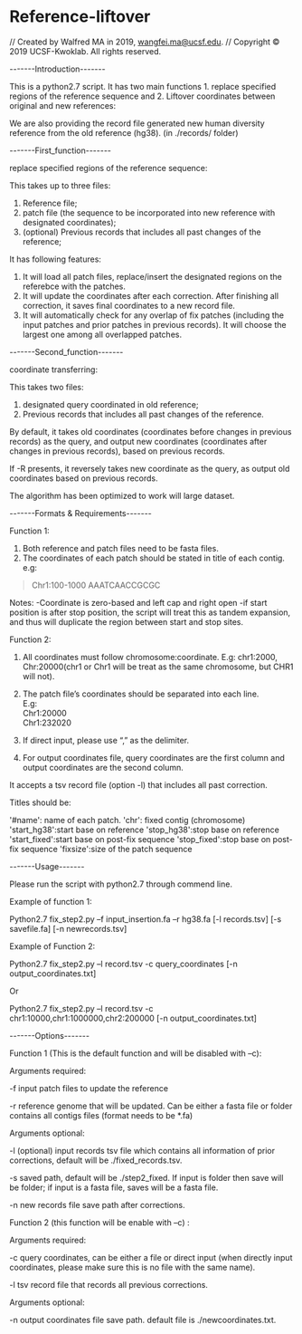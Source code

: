 # Reference-liftover

//  Created by Walfred MA in 2019, wangfei.ma@ucsf.edu.
//  Copyright © 2019 UCSF-Kwoklab. All rights reserved.


-------Introduction-------



This is a python2.7 script. It has two main functions 1. replace specified regions of the reference sequence and 2. Liftover coordinates between original and new references:

We are also providing the record file generated new human diversity reference from the old reference (hg38). (in ./records/ folder)




-------First_function-------




replace specified regions of the reference sequence:

This takes up to three files: 
1. Reference file;
2. patch file (the sequence to be incorporated into new reference with designated coordinates);
3. (optional) Previous records that includes all past changes of the reference;

It has following features:

1.	It will load all patch files, replace/insert the designated regions on the referebce with the patches. 
2.	It will update the coordinates after each correction. After finishing all correction, it saves final coordinates to a new record file.
3.	It will automatically check for any overlap of fix patches (including the input patches and prior patches in previous records). It will choose the largest one among all overlapped patches.





-------Second_function-------

coordinate transferring:

This takes two files: 
1. designated query coordinated in old reference;  
2. Previous records that includes all past changes of the reference. 

By default, it takes old coordinates (coordinates before changes in previous records) as the query, and output new coordinates (coordinates after changes in previous records), based on previous records.

If -R presents, it reversely takes new coordinate as the query, as output old coordinates based on previous records.

The algorithm has been optimized to work will large dataset.



-------Formats & Requirements-------



Function 1:

1.	Both reference and patch files need to be fasta files. 
2.	The coordinates of each patch should be stated in title of each contig.
e.g: 

>Chr1:100-1000
AAATCAACCGCGC


Notes:
-Coordinate is zero-based and left cap and right open
-if start position is after stop position, the script will treat this as tandem expansion, and thus will duplicate the region between start and stop sites.






Function 2:

1.	All coordinates must follow chromosome:coordinate. E.g: chr1:2000, Chr:20000(chr1 or Chr1 will be treat as the same chromosome, but CHR1 will not).

2.	The patch file’s coordinates should be separated into each line. <br>
E.g: <br>
Chr1:20000 <br>
Chr1:232020

3.	If direct input, please use “,” as the delimiter. 
4.	For output coordinates file, query coordinates are the first column and output coordinates are the second column. 


It accepts a tsv record file (option -l) that includes all past correction.

Titles should be:

'#name': name of each patch.
'chr': fixed contig (chromosome)
'start_hg38':start base on reference
'stop_hg38':stop base on reference 
'start_fixed':start base on post-fix sequence
'stop_fixed':stop base on post-fix sequence
'fixsize':size of the patch sequence



-------Usage-------

Please run the script with python2.7 through commend line. 

Example of function 1:

Python2.7 fix_step2.py –f input_insertion.fa –r hg38.fa [-l records.tsv] [-s savefile.fa] [-n newrecords.tsv]

Example of Function 2:

Python2.7 fix_step2.py –l record.tsv  -c query_coordinates [-n output_coordinates.txt]

Or 

Python2.7 fix_step2.py –l record.tsv  -c chr1:10000,chr1:1000000,chr2:200000   [-n output_coordinates.txt]





-------Options-------





Function 1 (This is the default function and will be disabled with –c):

Arguments required:

-f			input patch files to update the reference

-r			reference genome that will be updated. Can be either a fasta file or folder contains all contigs files (format needs to be *.fa)

Arguments optional:

-l			(optional) input records tsv file which contains all information of prior corrections, default will be ./fixed_records.tsv.

-s			saved path, default will be ./step2_fixed. If input is folder then save will be folder; if input is a fasta file, saves will be a fasta file.

-n			new records file save path after corrections. 






Function 2 (this function will be enable with –c) :

Arguments required:

-c			query coordinates, can be either a file or direct input (when directly input coordinates, please make sure this is no file with the same name).

-l			tsv record file that records all previous corrections. 

Arguments optional:

-n			output coordinates file save path. default file is ./newcoordinates.txt.



